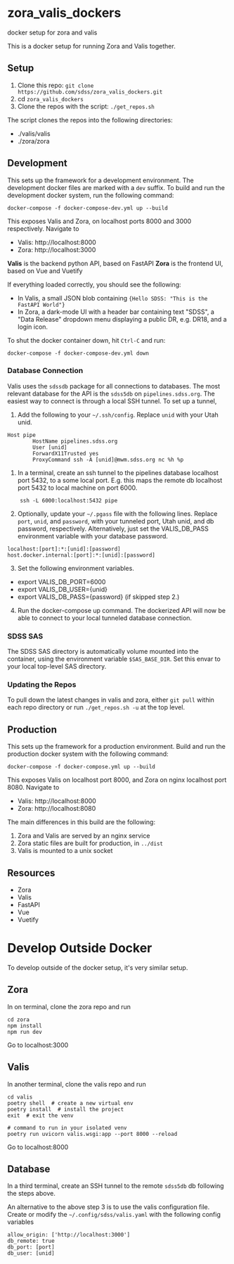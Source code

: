 # zora_valis_dockers
docker setup for zora and valis

This is a docker setup for running Zora and Valis together.

## Setup

1. Clone this repo: `git clone https://github.com/sdss/zora_valis_dockers.git`
2. cd `zora_valis_dockers`
3. Clone the repos with the script: `./get_repos.sh`

The script clones the repos into the following directories:
- ./valis/valis
- ./zora/zora

## Development

This sets up the framework for a development environment.  The development docker files are marked with a `dev` suffix.  To build and run the development docker system, run the following command:

 `docker-compose -f docker-compose-dev.yml up --build`

This exposes Valis and Zora, on localhost ports 8000 and 3000 respectively. Navigate to
- Valis: http://localhost:8000
- Zora: http://localhost:3000

**Valis** is the backend python API, based on FastAPI
**Zora** is the frontend UI, based on Vue and Vuetify

If everything loaded correctly, you should see the following:
- In Valis, a small JSON blob containing `{Hello SDSS: "This is the FastAPI World"}`
- In Zora, a dark-mode UI with a header bar containing text "SDSS", a "Data Release" dropdown menu displaying a public DR, e.g. DR18, and a login icon.


To shut the docker container down, hit `Ctrl-C` and run:

`docker-compose -f docker-compose-dev.yml down`


### Database Connection

Valis uses the `sdssdb` package for all connections to databases.  The most relevant database for the API is the `sdss5db` on `pipelines.sdss.org`.  The easiest way to connect is through a local SSH tunnel. To set up a tunnel,

1. Add the following to your `~/.ssh/config`. Replace `unid` with your Utah unid.

```
Host pipe
        HostName pipelines.sdss.org
        User [unid]
        ForwardX11Trusted yes
        ProxyCommand ssh -A [unid]@mwm.sdss.org nc %h %p
```
1. In a terminal, create an ssh tunnel to the pipelines database localhost port 5432, to a some local port. E.g. this maps the remote db localhost port 5432 to local machine on port 6000.
```
    ssh -L 6000:localhost:5432 pipe
```
2. Optionally, update your `~/.pgass` file with the following lines. Replace `port`, `unid`, and `password`, with your tunneled port, Utah unid, and db password, respectively. Alternatively, just set the VALIS_DB_PASS environment variable with your database password.
```
localhost:[port]:*:[unid]:[password]
host.docker.internal:[port]:*:[unid]:[password]
```
3. Set the following environment variables.

- export VALIS_DB_PORT=6000
- export VALIS_DB_USER={unid}
- export VALIS_DB_PASS={password} (if skipped step 2.)

4. Run the docker-compose up command.  The dockerized API will now be able to connect to your local tunneled database connection.


### SDSS SAS

The SDSS SAS directory is automatically volume mounted into the container, using the environment variable `$SAS_BASE_DIR`.  Set this envar to your local top-level SAS directory.

### Updating the Repos
To pull down the latest changes in valis and zora, either `git pull` within each repo directory or run `./get_repos.sh -u` at the top level.

## Production

This sets up the framework for a production environment.  Build and run the production docker system with the following command:

 `docker-compose -f docker-compose.yml up --build`

This exposes Valis on localhost port 8000, and Zora on nginx localhost port 8080. Navigate to
- Valis: http://localhost:8000
- Zora: http://localhost:8080

The main differences in this build are the following:

1. Zora and Valis are served by an nginx service
2. Zora static files are built for production, in `../dist`
3. Valis is mounted to a unix socket

## Resources

- Zora
- Valis
- FastAPI
- Vue
- Vuetify

# Develop Outside Docker

To develop outside of the docker setup, it's very similar setup.

## Zora

In on terminal, clone the zora repo and run
```
cd zora
npm install
npm run dev
```
Go to localhost:3000

## Valis
In another terminal, clone the valis repo and run
```
cd valis
poetry shell  # create a new virtual env
poetry install  # install the project
exit  # exit the venv

# command to run in your isolated venv
poetry run uvicorn valis.wsgi:app --port 8000 --reload
```
Go to localhost:8000

## Database
In a third terminal, create an SSH tunnel to the remote `sdss5db` db following the steps above.

An alternative to the above step 3 is to use the valis configuration file. Create or modify the `~/.config/sdss/valis.yaml` with the following config variables
```
allow_origin: ['http://localhost:3000']
db_remote: true
db_port: [port]
db_user: [unid]
```
